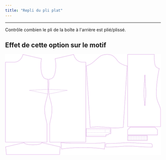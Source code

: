 ```yaml
---
title: "Repli du pli plat"
---
```


---

Contrôle combien le pli de la boîte à l'arrière est plié/plissé.

## Effet de cette option sur le motif

![Cette image montre l'effet de cette option en superposant plusieurs variantes qui ont une valeur différente pour cette option](simone_boxpleatfold_sample.svg "Effet de cette option sur le motif")
